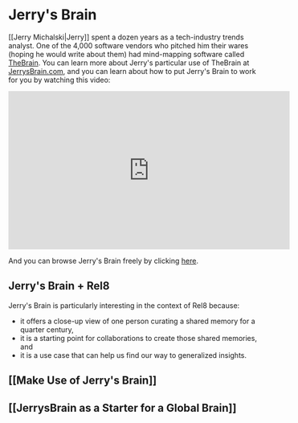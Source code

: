 # Jerry's Brain

[[Jerry Michalski|Jerry]] spent a dozen years as a tech-industry trends analyst. One of the 4,000 software vendors who pitched him their wares (hoping he would write about them) had mind-mapping software called [TheBrain](https://www.thebrain.com/). You can learn more about Jerry's particular use of TheBrain at [JerrysBrain.com](JerrysBrain.com), and you can learn about how to put Jerry's Brain to work for you by watching this video: 

<iframe width="560" height="315" src="https://www.youtube.com/embed/j9dK76BqKJ4" title="YouTube video player" frameborder="0" allow="accelerometer; autoplay; clipboard-write; encrypted-media; gyroscope; picture-in-picture" allowfullscreen></iframe>

And you can browse Jerry's Brain freely by clicking [here](https://bra.in/4qnNdW).

## Jerry's Brain + Rel8

Jerry's Brain is particularly interesting in the context of Rel8 because: 

- it offers a close-up view of one person curating a shared memory for a quarter century, 
- it is a starting point for collaborations to create those shared memories, and 
- it is a use case that can help us find our way to generalized insights. 

## [[Make Use of Jerry's Brain]]

## [[JerrysBrain as a Starter for a Global Brain]]

